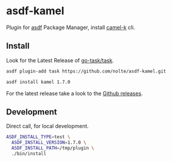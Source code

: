 # asdf-kamel
Plugin for [asdf](https://github.com/asdf-vm/asdf) Package Manager, install [camel-k](https://github.com/apache/camel-k/) cli.

## Install

Look for the Latest Release of [go-task/task](https://github.com/go-task/task/releases).

```sh
asdf plugin-add task https://github.com/nolte/asdf-kamel.git

asdf install kamel 1.7.0
```

For the latest release take a look to the [Github releases](https://github.com/apache/camel-k/releases).

## Development


Direct call, for local development.
```sh
ASDF_INSTALL_TYPE=test \
  ASDF_INSTALL_VERSION=1.7.0 \
  ASDF_INSTALL_PATH=/tmp/plugin \
  ./bin/install
```
